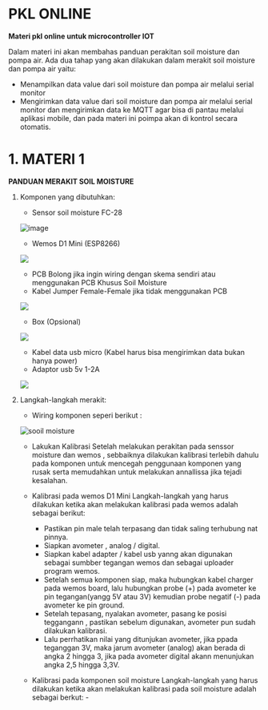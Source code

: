 # PKL ONLINE 

**Materi pkl online untuk microcontroller IOT**

Dalam materi ini akan membahas panduan perakitan soil moisture dan pompa air.
Ada dua tahap yang akan dilakukan dalam merakit soil moisture dan pompa air yaitu: 
- Menampilkan data value dari soil moisture dan pompa air melalui serial monitor
- Mengirimkan data value dari soil moisture dan pompa air melalui serial monitor dan mengirimkan data ke MQTT agar bisa di pantau melalui aplikasi mobile, dan pada materi ini poimpa akan di kontrol secara otomatis.
 
 
 # 1. MATERI 1
 
 **PANDUAN MERAKIT SOIL MOISTURE**
 1. Komponen yang dibutuhkan:
    - Sensor soil moisture FC-28
    
    ![image](https://user-images.githubusercontent.com/18458955/94101022-38fef980-fe59-11ea-9c25-cd27c81c8872.png)

    - Wemos D1 Mini (ESP8266)
    
    ![](https://grobotronics.com/images/detailed/112/wemos-d1-mini-esp8266-wifi-development-board-0_grobo.jpg)
    
    - PCB Bolong jika ingin wiring dengan skema sendiri atau menggunakan PCB Khusus Soil Moisture
    - Kabel Jumper Female-Female jika tidak menggunakan PCB 
    
    ![](https://s1.bukalapak.com/img/134621537/w-1000/Kabel_Jumper_Female___Female_Breadboard_Arduino_Wire_Sensor_.jpg)

    - Box (Opsional)
    
    ![](https://ecs7.tokopedia.net/img/cache/700/product-1/2020/7/19/1060408/1060408_6cbbff5d-9f36-4815-8747-6aa81a5d4fe5_700_700)
    
    - Kabel data usb micro (Kabel harus bisa mengirimkan data bukan hanya power)
    - Adaptor usb 5v 1-2A 
    
    ![](https://www.jakartanotebook.com/images/products/14/63/7501/3/travel-adapter-charge-5v-20a-for-samsung-galaxy-note-ii-white-2.jpg)
   
   
  2. Langkah-langkah merakit:
  
     - Wiring komponen seperi berikut :
     
     ![sooil moisture](https://user-images.githubusercontent.com/18458955/94108775-1c1ef200-fe6a-11ea-9abd-34e59751b45c.png)

     - Lakukan Kalibrasi
       Setelah melakukan perakitan pada senssor moisture dan wemos , sebbaiknya dilakukan kalibrasi terlebih dahulu pada komponen untuk mencegah penggunaan komponen yang rusak serta memudahkan untuk melakukan annallissa jika tejadi kesalahan.
      - Kalibrasi pada wemos D1 Mini
       Langkah-langkah yang harus dilakukan ketika akan melakukan kalibrasi pada wemos adalah sebagai berikut:
        - Pastikan pin male  telah terpasang dan tidak saling terhubung nat pinnya.
        - Siapkan avometer , analog / digital.
        - Siapkan kabel adapter / kabel usb yanng akan digunakan sebagai sumbber tegangan wemos dan sebagai uploader program wemos.
        - Setelah semua komponen siap, maka hubungkan kabel charger pada wemos board, lalu hubungkan probe (+) pada avometer ke pin tegangan(yangg 5V atau 3V) kemudian probe negatif (-) pada avometer ke pin ground.
        - Setelah tepasang, nyalakan avometer, pasang ke posisi teggangann , pastikan sebelum digunakan, avometer pun sudah dilakukan kalibrasi.
        - Lalu perrhatikan nilai yang ditunjukan avometer, jika ppada teganggan 3V, maka jarum avometer (analog) akan berada di angka 2 hingga 3, jika pada avometer digital akann menunjukan angka 2,5 hingga 3,3V.
            
      - Kalibrasi pada komponen soil moisture
            Langkah-langkah  yang harus dilakukan ketika akan melakukan kalibrasi pada soil moisture adalah sebagai berkut:
            - 
